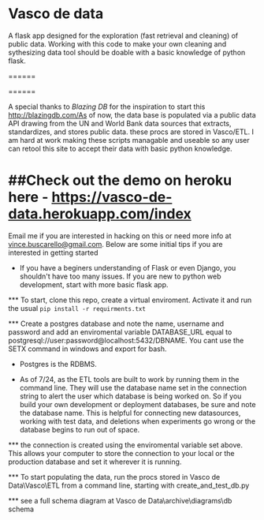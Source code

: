 # Vasco de data
A flask app designed for the exploration (fast retrieval and cleaning) of public data.
Working with this code to make your own cleaning and sythesizing data tool should be doable with a basic knowledge of python flask.

======

======

A special thanks to *Blazing DB* for the inspiration to start this
http://blazingdb.com/As of now, the data base is populated via a public data API drawing from the UN and World Bank data sources that extracts, standardizes, and stores public data. these procs are stored in Vasco/ETL. I am hard at work making these scripts managable and useable so any user can retool this site to accept their data with basic python knowledge.

##Check out the demo on heroku here - https://vasco-de-data.herokuapp.com/index
======

Email me if you are interested in hacking on this or need more info at vince.buscarello@gmail.com. 
Below are some initial tips if you are interested in getting started 

* If you have a beginers understanding of Flask or even Django, you shouldn't have too many issues. If you are new to python web development, start with  more basic flask app.

*** To start, clone this repo, create a virtual enviroment. Activate it and run the usual `pip install -r requirments.txt`

*** Create a postgres database and note the name, username and password and add an enviromental variable DATABASE_URL equal to postgresql://user:password@localhost:5432/DBNAME. You cant use the SETX command in windows and export for bash.


* Postgres is the RDBMS.

* As of 7/24, as the ETL tools are built to work by running them in the command line. 
They will use the database name set in the connection string to alert the user which database is being worked on. So if you build your own development or deployment databases, be sure and note the database name. This is helpful for connecting new datasources, working with test data, and deletions when experiments go wrong or the database begins to run out of space.



*** the connection is created using the enviromental variable set above. This allows your computer to store the connection to your local or the production database and set it wherever it is running.

*** To start populating the data, run the procs stored in Vasco de Data\\Vasco\\ETL from a command line, starting with create_and_test_db.py

*** see a full schema diagram at
Vasco de Data\\archive\\diagrams\\db schema